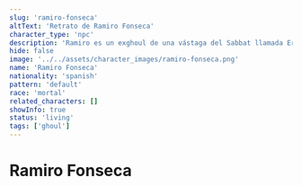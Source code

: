 ```yaml
---
slug: 'ramiro-fonseca'
altText: 'Retrato de Ramiro Fonseca'
character_type: 'npc'
description: 'Ramiro es un exghoul de una vástaga del Sabbat llamada Erika Cuervo. Nuestra coterie dio con él mientras los seguía, y por ahora lo mantienen retenido a la espera de decidir qué hacer con él...'
hide: false
image: '../../assets/character_images/ramiro-fonseca.png'
name: 'Ramiro Fonseca'
nationality: 'spanish'
pattern: 'default'
race: 'mortal'
related_characters: []
showInfo: true
status: 'living'
tags: ['ghoul']
---
```


# Ramiro Fonseca
